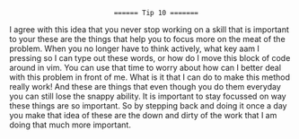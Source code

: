                               ====== Tip 10 =======

  I agree with this idea that you never stop working on a skill that is important to your
these are the things that help you to focus more on the meat of the problem. When you no longer have
to think actively, what key aam I pressing so I can type out these words, or how do I move this block
of code around in vim. You can use that time to worry about how can I better deal with this problem in front of me.
What is it that I can do to make this method really work! And these are things that even though you do them everyday
you can still lose the snappy ability. It is important to stay focussed on way these things are so important. So
by stepping back and doing it once a day you make that idea of these are the down and dirty of the work that I am doing
that much more important.
